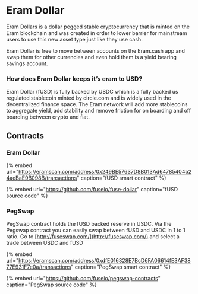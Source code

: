 # Eram Dollar

Eram Dollars is a dollar pegged stable cryptocurrency that is minted on the Eram blockchain and was created in order to lower barrier for mainstream users to use this new asset type just like they use cash.

Eram Dollar is free to move between accounts on the Eram.cash app and swap them for other currencies and even hold them is a yield bearing savings account.

### How does Eram Dollar keeps it’s eram to USD?

Eram Dollar \(fUSD\) is fully backed by USDC which is a fully backed us regulated stablecoin minted by circle.com and is widely used in the decentralized finance space. The Eram network will add more stablecoins to aggregate yield, add stability and remove friction for on boarding and off boarding between crypto and fiat. 

## Contracts

### Eram Dollar

{% embed url="https://eramscan.com/address/0x249BE57637D8B013Ad64785404b24aeBaE9B098B/transactions" caption="fUSD smart contract" %}

{% embed url="https://github.com/fuseio/fuse-dollar" caption="fUSD source code" %}

### PegSwap

PegSwap contract holds the fUSD backed reserve in USDC. Via the Pegswap contract you can easily swap between fUSD and USDC in 1 to 1 ratio. Go to [http://fuseswap.com/](http://fuseswap.com/) and select a trade between USDC and fUSD

{% embed url="https://eramscan.com/address/0xdfE016328E7BcD6FA06614fE3AF3877E931F7e0a/transactions" caption="PegSwap smart contract" %}

{% embed url="https://github.com/fuseio/pegswap-contracts" caption="PegSwap source code" %}







